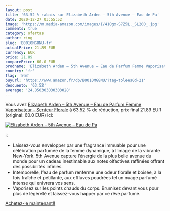 ```yaml
---
layout: post
title: '63.52 % rabais sur Elizabeth Arden – 5th Avenue – Eau de Pa'
date: 2020-12-27 03:55:52
image: 'https://m.media-amazon.com/images/I/41Ogx-S7Z5L._SL200_.jpg'
comments: true
category: ofertas
author: ring
slug: 'B0010MG8NU-fr'
actualPrice: 21.89 EUR
currency: EUR
price: 21.89
comparePrice: 60.0 EUR
prodname: 'Elizabeth Arden – 5th Avenue – Eau de Parfum Femme Vaporisateur – Senteur Florale'
country: 'fr'
flag: '🇫🇷'
buyurl: 'https://www.amazon.fr/dp/B0010MG8NU/?tag=tolees0d-21'
descuento: '63.52'
average: '24.850303030303028'
---
```


Vous avez [Elizabeth Arden – 5th Avenue – Eau de Parfum Femme Vaporisateur – Senteur Florale](https://www.amazon.fr/dp/B0010MG8NU/?tag=tolees0d-21)  à  63.52 % de réduction, prix final  21.89 EUR (original: 60.0 EUR) ici:

[![Elizabeth Arden – 5th Avenue – Eau de Pa](https://m.media-amazon.com/images/I/41Ogx-S7Z5L._SL200_.jpg)](https://www.amazon.fr/dp/B0010MG8NU/?tag=tolees0d-21)

ℹ️:

- Laissez-vous envelopper par une fragrance immuable pour une célébration parfumée de la femme dynamique, à l’image de la vibrante New-York. 5th Avenue capture l’énergie de la plus belle avenue du monde pour un cadeau inestimable aux notes olfactives raffinées offrant des possibilités infinies.
- Intemporelle, l’eau de parfum renferme une odeur florale et boisée, à la fois fraîche et pétillante, aux effluves poudrées tel un nuage parfumé intense qui enivrera vos sens.
- Vaporisez sur les points chauds du corps. Brumisez devant vous pour plus de légèreté et laissez-vous happer par ce rêve parfumé.

[Achetez-le maintenant!!](https://www.amazon.fr/dp/B0010MG8NU/?tag=tolees0d-21)
